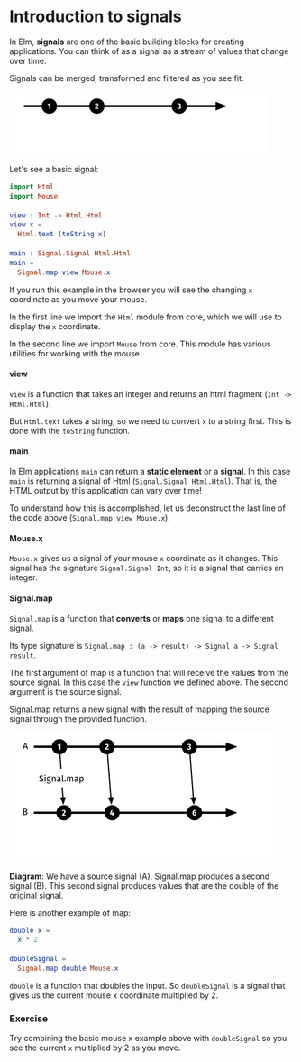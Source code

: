 # Introduction to signals

In Elm, __signals__ are one of the basic building blocks for creating applications. You can think of as a signal as a stream of values that change over time.

Signals can be merged, transformed and filtered as you see fit.

![Signal](signal.png)

Let's see a basic signal:

```elm
import Html
import Mouse

view : Int -> Html.Html
view x =
  Html.text (toString x)

main : Signal.Signal Html.Html
main =
  Signal.map view Mouse.x
```

If you run this example in the browser you will see the changing `x` coordinate as you move your mouse.

In the first line we import the `Html` module from core, which we will use to display the `x` coordinate.

In the second line we import `Mouse` from core. This module has various utilities for working with the mouse.

#### view

`view` is a function that takes an integer and returns an html fragment (`Int -> Html.Html`).

But `Html.text` takes a string, so we need to convert `x` to a string first. This is done with the `toString` function.

#### main

In Elm applications `main` can return a __static element__ or a __signal__. In this case `main` is returning a signal of Html (`Signal.Signal Html.Html`). That is, the HTML output by this application can vary over time!

To understand how this is accomplished, let us deconstruct the last line of the code above (`Signal.map view Mouse.x`).

#### Mouse.x

`Mouse.x` gives us a signal of your mouse `x` coordinate as it changes. This signal has the signature `Signal.Signal Int`, so it is a signal that carries an integer.

#### Signal.map

`Signal.map` is a function that __converts__ or __maps__ one signal to a different signal.

Its type signature is `Signal.map : (a -> result) -> Signal a -> Signal result`.



The first argument of map is a function that will receive the values from the source signal. In this case the `view` function we defined above. The second argument is the source signal.

Signal.map returns a new signal with the result of mapping the source signal through the provided function.




![Signal map](signal-map.png)

__Diagram__: We have a source signal (A). Signal.map produces a second signal (B). This second signal produces values that are the double of the original signal.

Here is another example of map:

```elm
double x =
  x * 2

doubleSignal =
  Signal.map double Mouse.x
```

`double` is a function that doubles the input. So `doubleSignal` is a signal that gives us the current mouse x coordinate multiplied by 2.

### Exercise

Try combining the basic mouse x example above with `doubleSignal` so you see the current `x` multiplied by 2 as you move.